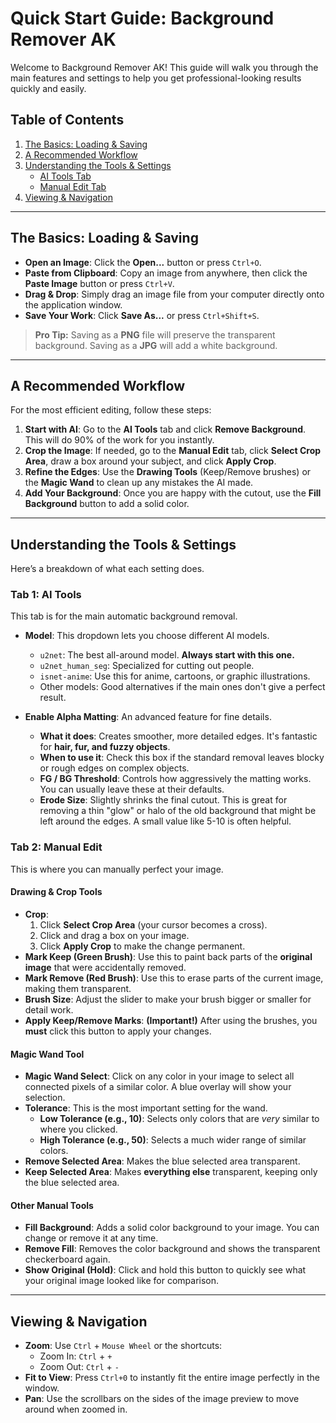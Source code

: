 # Quick Start Guide: Background Remover AK

Welcome to Background Remover AK! This guide will walk you through the main features and settings to help you get professional-looking results quickly and easily.

## Table of Contents
1. [The Basics: Loading & Saving](#the-basics-loading--saving)
2. [A Recommended Workflow](#a-recommended-workflow)
3. [Understanding the Tools & Settings](#understanding-the-tools--settings)
   - [AI Tools Tab](#tab-1-ai-tools)
   - [Manual Edit Tab](#tab-2-manual-edit)
4. [Viewing & Navigation](#viewing--navigation)

---

## The Basics: Loading & Saving

- **Open an Image**: Click the **Open...** button or press `Ctrl+O`.
- **Paste from Clipboard**: Copy an image from anywhere, then click the **Paste Image** button or press `Ctrl+V`.
- **Drag & Drop**: Simply drag an image file from your computer directly onto the application window.
- **Save Your Work**: Click **Save As...** or press `Ctrl+Shift+S`.

> **Pro Tip:** Saving as a **PNG** file will preserve the transparent background. Saving as a **JPG** will add a white background.

---

## A Recommended Workflow

For the most efficient editing, follow these steps:

1.  **Start with AI**: Go to the **AI Tools** tab and click **Remove Background**. This will do 90% of the work for you instantly.
2.  **Crop the Image**: If needed, go to the **Manual Edit** tab, click **Select Crop Area**, draw a box around your subject, and click **Apply Crop**.
3.  **Refine the Edges**: Use the **Drawing Tools** (Keep/Remove brushes) or the **Magic Wand** to clean up any mistakes the AI made.
4.  **Add Your Background**: Once you are happy with the cutout, use the **Fill Background** button to add a solid color.

---

## Understanding the Tools & Settings

Here’s a breakdown of what each setting does.

### Tab 1: AI Tools

This tab is for the main automatic background removal.

-   **Model**: This dropdown lets you choose different AI models.
    -   `u2net`: The best all-around model. **Always start with this one.**
    -   `u2net_human_seg`: Specialized for cutting out people.
    -   `isnet-anime`: Use this for anime, cartoons, or graphic illustrations.
    -   Other models: Good alternatives if the main ones don't give a perfect result.

-   **Enable Alpha Matting**: An advanced feature for fine details.
    -   **What it does**: Creates smoother, more detailed edges. It's fantastic for **hair, fur, and fuzzy objects**.
    -   **When to use it**: Check this box if the standard removal leaves blocky or rough edges on complex objects.
    -   **FG / BG Threshold**: Controls how aggressively the matting works. You can usually leave these at their defaults.
    -   **Erode Size**: Slightly shrinks the final cutout. This is great for removing a thin "glow" or halo of the old background that might be left around the edges. A small value like 5-10 is often helpful.

### Tab 2: Manual Edit

This is where you can manually perfect your image.

#### Drawing & Crop Tools
- **Crop**:
    1. Click **Select Crop Area** (your cursor becomes a cross).
    2. Click and drag a box on your image.
    3. Click **Apply Crop** to make the change permanent.
- **Mark Keep (Green Brush)**: Use this to paint back parts of the **original image** that were accidentally removed.
- **Mark Remove (Red Brush)**: Use this to erase parts of the current image, making them transparent.
- **Brush Size**: Adjust the slider to make your brush bigger or smaller for detail work.
- **Apply Keep/Remove Marks**: **(Important!)** After using the brushes, you **must** click this button to apply your changes.

#### Magic Wand Tool
- **Magic Wand Select**: Click on any color in your image to select all connected pixels of a similar color. A blue overlay will show your selection.
- **Tolerance**: This is the most important setting for the wand.
    - **Low Tolerance (e.g., 10)**: Selects only colors that are *very* similar to where you clicked.
    - **High Tolerance (e.g., 50)**: Selects a much wider range of similar colors.
- **Remove Selected Area**: Makes the blue selected area transparent.
- **Keep Selected Area**: Makes **everything else** transparent, keeping only the blue selected area.

#### Other Manual Tools
- **Fill Background**: Adds a solid color background to your image. You can change or remove it at any time.
- **Remove Fill**: Removes the color background and shows the transparent checkerboard again.
- **Show Original (Hold)**: Click and hold this button to quickly see what your original image looked like for comparison.

---

## Viewing & Navigation

- **Zoom**: Use `Ctrl` + `Mouse Wheel` or the shortcuts:
    - Zoom In: `Ctrl` + `+`
    - Zoom Out: `Ctrl` + `-`
- **Fit to View**: Press `Ctrl+0` to instantly fit the entire image perfectly in the window.
- **Pan**: Use the scrollbars on the sides of the image preview to move around when zoomed in.
